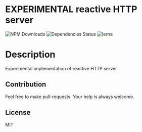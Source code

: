 # EXPERIMENTAL reactive HTTP server

![NPM Downloads](https://img.shields.io/npm/dm/@monument/http-server.svg)
![Dependencies Status](https://david-dm.org/monument/http-server.svg)
![lerna](https://img.shields.io/badge/maintained%20with-lerna-44cc44.svg)

# Description

Experimental implementation of reactive HTTP server


## Contribution

Feel free to make pull-requests.
Your help is always welcome.


## License

MIT

